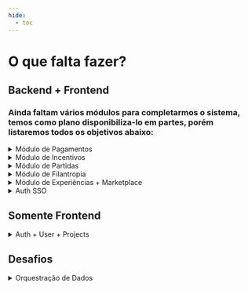```yaml
---
hide:
  - toc
---
```


# O que falta fazer?

## Backend + Frontend
### Ainda faltam vários módulos para completarmos o sistema, temos como plano disponibiliza-lo em partes, porém listaremos todos os objetivos abaixo:

<details>
  <summary>Módulo de Pagamentos</summary>
    - Temos como objetivo a implementação da Koin, e modelaremos de forma genérica para aceitar novos serviços de pagamento.
</details>

<details>
  <summary>Módulo de Incentivos</summary>
    - Assim como na Motbot, queremos oferecer o módulo de incentivos, para que os torcedores possam incentivar o seu time nas partidas em que tiverem.
</details>

<details>
  <summary>Módulo de Partidas</summary>
    - Queremos fazer a listagem e atualização automática de todas as partidas e campeonatos em que o time for participar.
</details>

<details>
  <summary>Módulo de Filantropia</summary>
    - Criar um módulo em que possa ser cadastrado e gerenciado associações filantrópicas vinculadas ao time.
</details>

<details>
  <summary>Módulo de Experiências + Marketplace</summary>
    - Desenvolver um módulo de experiência do usuário, para que ele fique ainda mais incentivado a contribuir com o seu time.
</details>

<details>
  <summary>Auth SSO</summary>
    - Propor para os usuários novas formas de login, como google, linkedin, github, etc...
</details>


## Somente Frontend
<details>
  <summary>Auth + User + Projects</summary>
    - Apesar de pronto no Backend, o front ainda não tem uma interface de login, autenticação e barreiras criadas para impedir acessos a módulos privados do cliente.
</details>


## Desafios
<details>
  <summary>Orquestração de Dados</summary>
    - Apresentar para a Motbot uma interface que condense os dados dos clientes e possa realizar intervenções pontuais.
</details>